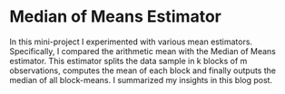 # Median of Means Estimator
 
In this mini-project I experimented with various mean estimators. Specifically, I compared the arithmetic mean with
the Median of Means estimator. This estimator splits the data sample in k blocks of m observations, computes the mean
of each block and finally outputs the median of all block-means. I summarized my insights in this blog post. 